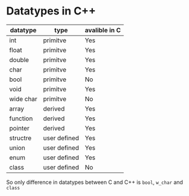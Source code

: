 # Datatypes in C++

| datatype      | type  | avalible in C |
| ------------- | ----- | ------------- |
| int | primitve | Yes |
| float | primitve | Yes |
| double | primitve | Yes |
| char | primitve | Yes |
| bool |primitve | No |
| void |primitve | Yes |
| wide char |primitve | No |
| array |derived | Yes |
| function |derived | Yes |
| pointer | derived | Yes |
| structre |user defined | Yes |
| union |user defined | Yes |
| enum |user defined | Yes |
| class |user defined | No |

So only difference in datatypes between C and C++ is `bool`, `w_char` and `class`



